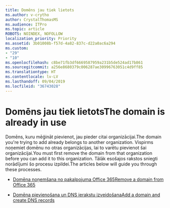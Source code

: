 ```yaml
---
title: Domēns jau tiek lietots
ms.author: v-crytho
author: CrystalThomasMS
ms.audience: ITPro
ms.topic: article
ROBOTS: NOINDEX, NOFOLLOW
localization_priority: Priority
ms.assetid: 3b01008b-f57d-4a82-837c-d22a0ac6a294
ms.custom:
- "29"
- "10"
ms.openlocfilehash: c8be71fb3df6669587959a231b5de524ad17b861
ms.sourcegitcommit: a256e8680379c006287ae30996763051c4d9ff85
ms.translationtype: HT
ms.contentlocale: lv-LV
ms.lasthandoff: 09/04/2019
ms.locfileid: "36743028"
---
```

# <a name="the-domain-is-already-in-use"></a><span data-ttu-id="53146-102">Domēns jau tiek lietots</span><span class="sxs-lookup"><span data-stu-id="53146-102">The domain is already in use</span></span>

<span data-ttu-id="53146-103">Domēns, kuru mēģināt pievienot, jau pieder citai organizācijai.</span><span class="sxs-lookup"><span data-stu-id="53146-103">The domain you're trying to add already belongs to another organization.</span></span> <span data-ttu-id="53146-104">Vispirms noņemiet domēnu no otras organizācijas, lai to varētu pievienot šai organizācijai.</span><span class="sxs-lookup"><span data-stu-id="53146-104">You must first remove the domain from that organization before you can add it to this organization.</span></span> <span data-ttu-id="53146-105">Tālāk esošajos rakstos sniegti norādījumi šo procesu izpildei.</span><span class="sxs-lookup"><span data-stu-id="53146-105">The articles below will guide you through these processes.</span></span>
  
- [<span data-ttu-id="53146-106">Domēna noņemšana no pakalpojuma Office 365</span><span class="sxs-lookup"><span data-stu-id="53146-106">Remove a domain from Office 365</span></span>](https://docs.microsoft.com/office365/admin/get-help-with-domains/remove-a-domain)

- [<span data-ttu-id="53146-107">Domēna pievienošana un DNS ierakstu izveidošana</span><span class="sxs-lookup"><span data-stu-id="53146-107">Add a domain and create DNS records</span></span>](https://docs.microsoft.com/office365/admin/get-help-with-domains/create-dns-records-at-any-dns-hosting-provider)
